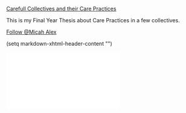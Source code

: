 <a href="euzxql_files/text/index.html" title="Carefull Collectives and their Care Practices">Carefull Collectives and their Care Practices</a> 
<p>
This is my Final Year Thesis about Care Practices in a few collectives.
</p>
<a href="https://twitter.com/micahalex_" class="twitter-follow-button" data-show-count="false">Follow @Micah Alex</a><script async src="https://platform.twitter.com/widgets.js" charset="utf-8"></script>

(setq markdown-xhtml-header-content
      "<style type='text/css'>
container {position: relative; overflow: hidden; padding-top: 56.25%;}
  iframe-class { position: absolute; top: 0; left: 0; width: 100%; height: 100%; border: 0; }
</style>")

<script type="application/json" class="js-hypothesis-config">
  {
    "openSidebar": false
  }
</script>
<script async src="https://hypothes.is/embed.js"></script>

<p></p>

<div id="retainable-rss-embed" 
data-rss="https://medium.com/@micahalex"
data-maxcols="3" 
data-layout="grid" 
data-poststyle="inline" 
data-readmore="Read the rest" 
data-buttonclass="btn btn-primary" 
data-offset="-100"></div>

<div class="container"> <iframe class="iframe-class" src=”https://www.youtube.com/embed/videoseries?list=PLrxU80wlxtw0ruWSwgs7u56LMnod5ByM8” frameborder=”0″ allow=”accelerometer; autoplay; encrypted-media; gyroscope; picture-in-picture” allowfullscreen></iframe></div>
